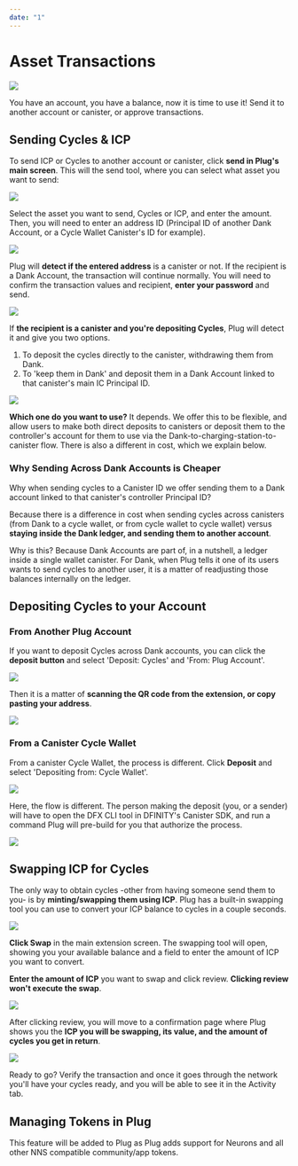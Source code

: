 ```yaml
---
date: "1"
---
```

# Asset Transactions

![](imgs/asset-transactions.png)

You have an account, you have a balance, now it is time to use it! Send it to another account or canister, or approve transactions.

## Sending Cycles & ICP

To send ICP or Cycles to another account or canister, click **send in Plug's main screen**. This will the send tool, where you can select what asset you want to send:

![](imgs/send.png)

Select the asset you want to send, Cycles or ICP, and enter the amount. Then, you will need to enter an address ID (Principal ID of another Dank Account, or a Cycle Wallet Canister's ID for example).

![](imgs/send-c.png)

Plug will **detect if the entered address** is a canister or not. If the recipient is a Dank Account, the transaction will continue normally. You will need to confirm the transaction values and recipient, **enter your password** and send.

![](imgs/review-t.png)

If **the recipient is a canister and you're depositing Cycles**, Plug will detect it and give you two options.

1. To deposit the cycles directly to the canister, withdrawing them from Dank.
2. To 'keep them in Dank' and deposit them in a Dank Account linked to that canister's main IC Principal ID.

![](imgs/keep.png)

**Which one do you want to use?** It depends. We offer this to be flexible, and allow users to make both direct deposits to canisters or deposit them to the controller's account for them to use via the Dank-to-charging-station-to-canister flow. There is also a different in cost, which we explain below.

### Why Sending Across Dank Accounts is Cheaper

Why when sending cycles to a Canister ID we offer sending them to a Dank account linked to that canister's controller Principal ID?

Because there is a difference in cost when sending cycles across canisters (from Dank to a cycle wallet, or from cycle wallet to cycle wallet) versus **staying inside the Dank ledger, and sending them to another account**.

Why is this? Because Dank Accounts are part of, in a nutshell, a ledger inside a single wallet canister. For Dank, when Plug tells it one of its users wants to send cycles to another user, it is a matter of readjusting those balances internally on the ledger.

## Depositing Cycles to your Account
### From Another Plug Account

If you want to deposit Cycles across Dank accounts, you can click the **deposit button** and select 'Deposit: Cycles' and 'From: Plug Account'.

![](imgs/deposit-cycles.png)

Then it is a matter of **scanning the QR code from the extension, or copy pasting your address**.

![](imgs/cycle-qr.png)


### From a Canister Cycle Wallet

From a canister Cycle Wallet, the process is different. Click **Deposit** and select 'Depositing from: Cycle Wallet'.

![](imgs/deposit-wallet.png)

Here, the flow is different. The person making the deposit (you, or a sender) will have to open the DFX CLI tool in DFINITY's Canister SDK, and run a command Plug will pre-build for you that authorize the process.

![](imgs/wallet-code.png)


## Swapping ICP for Cycles

The only way to obtain cycles -other from having someone send them to you- is by **minting/swapping them using ICP**. Plug has a built-in swapping tool you can use to convert your ICP balance to cycles in a couple seconds.

![](imgs/main.png)

**Click Swap** in the main extension screen. The swapping tool will open, showing you your available balance and a field to enter the amount of ICP you want to convert.

**Enter the amount of ICP** you want to swap and click review. **Clicking review won't execute the swap**.

![](imgs/swap-main.png)

After clicking review, you will move to a confirmation page where Plug shows you the **ICP you will be swapping, its value, and the amount of cycles you get in return**.

![](imgs/swap-review.png)

Ready to go? Verify the transaction and once it goes through the network you'll have your cycles ready, and you will be able to see it in the Activity tab.

## Managing Tokens in Plug

This feature will be added to Plug as Plug adds support for Neurons and all other NNS compatible community/app tokens.
